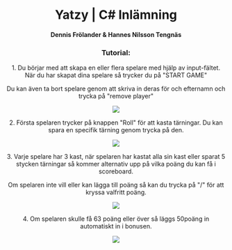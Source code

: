 <h1 align="center"> Yatzy | C# Inlämning </h1>
<h4 align="center">Dennis Frölander & Hannes Nilsson Tengnäs</h4>

<h3  align="center">Tutorial:</h3>

<p  align="center">1. Du börjar med att skapa en eller flera spelare med hjälp av input-fältet. När du har skapat dina spelare så trycker du på "START GAME"</p>
<p  align="center">Du kan även ta bort spelare genom att skriva in deras för och efternamn och trycka på "remove player"</p>
<div  align="center">
<img src ="https://i.gyazo.com/941c21844c28e68df3a49546c383444a.png">
</div>

<p  align="center">2. Första spelaren trycker på knappen "Roll" för att kasta tärningar. Du kan spara en specifik tärning genom trycka på den.</p>

<div  align="center">
<img src ="https://i.gyazo.com/e476d98e4f8a53362f1a9198cfdc9f7d.png">
</div>




<p  align="center">3. Varje spelare har 3 kast, när spelaren har kastat alla sin kast eller sparat 5 stycken tärningar så kommer alternativ upp på vilka poäng du kan få i scoreboard. </p>
<p  align="center">Om spelaren inte vill eller kan lägga till poäng så kan du trycka på "/" för att kryssa valfritt poäng. </p>

<div  align="center">
<img src ="https://i.gyazo.com/f214727d52293e16f1af774b18f3709d.png">
</div>



<p  align="center">4. Om spelaren skulle få 63 poäng eller över så läggs 50poäng in automatiskt in i bonusen. </p>

<div  align="center">
<img src ="https://i.gyazo.com/21e0c7116f68ca399eaf4aba0b128274.png">
</div>



